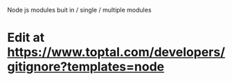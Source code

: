 Node js modules
buit in / single / multiple modules
# Edit at https://www.toptal.com/developers/gitignore?templates=node